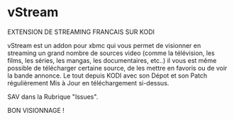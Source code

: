 # vStream
EXTENSION DE STREAMING FRANCAIS SUR KODI

vStream est un addon pour xbmc qui vous permet de visionner en streaming un grand nombre de sources video 
(comme la télévision, les films, les séries, les mangas, les documentaires, etc..) il vous est même possible 
de télécharger certaine source, de les mettre en favoris ou de voir la bande annonce.
Le tout depuis KODI avec son Dépot et son Patch régulièrement Mis à Jour en téléchargement si-dessus.

SAV dans la Rubrique "Issues".

BON VISIONNAGE !
